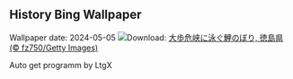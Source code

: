 ## History Bing Wallpaper
Wallpaper date: 2024-05-05
![](https://www.bing.com/th?id=OHR.ChildrenDay2024_JA-JP8175282270_UHD.jpg&w=1000)Download: [大歩危峡に泳ぐ鯉のぼり, 徳島県 (© fz750/Getty Images)](https://www.bing.com/th?id=OHR.ChildrenDay2024_JA-JP8175282270_UHD.jpg)

Auto get programm by LtgX
